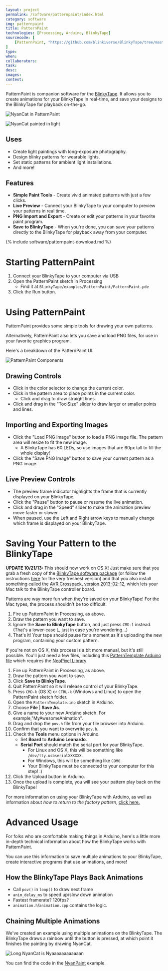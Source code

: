 ```yaml
---
layout: project
permalink: /software/patternpaint/index.html
category: software
img: patternpaint
title: PatternPaint
technologies: [Processing, Arduino, BlinkyTape]
sourcecode: [
	[PatternPaint, "https://github.com/blinkiverse/BlinkyTape/tree/master/examples/PatternPaint"]
]
type:
when:
collaborators:
task: 
desc:
images:
context: 
---
```


PatternPaint is companion software for the [BlinkyTape](/blinkytape).  It allows you to create animations for your BlinkyTape in real-time, and save your designs to the BlinkyTape for playback on-the-go.

![NyanCat in PatternPaint](/images/{{page.img}}/PatternPaint-nyan.png)

![NyanCat painted in light](/images/{{page.img}}/nyan-painted.jpg)

## Uses

* Create light paintings with long-exposure photography.
* Design blinky patterns for wearable lights.
* Set static patterns for ambient light installations.
* And more!

## Features

* **Simple Paint Tools** - Create vivid animated patterns with just a few clicks.
* **Live Preview** - Connect your BlinkyTape to your computer to preview your patterns in real time.
* **PNG Import and Export** - Create or edit your patterns in your favorite paint program.
* **Save to BlinkyTape** - When you're done, you can save your patterns directly to the BlinkyTape for playback away from your computer.

{% include software/patternpaint-download.md %}

# Starting PatternPaint

1. Connect your BlinkyTape to your computer via USB
2. Open the PatternPaint sketch in Processing
    * Find it at `BlinkyTape/examples/PatternPaint/PatternPaint.pde`
3. Click the Run button.

# Using PatternPaint

PatternPaint provides some simple tools for drawing your own patterns.

Alternatively, PatternPaint also lets you save and load PNG files, for use in
your favorite graphics program.

Here's a breakdown of the PatternPaint UI:

![PatternPaint Components](/images/{{page.img}}/PatternPaint-screenshot.png)

## Drawing Controls

* Click in the color selector to change the current color.
* Click in the pattern area to place points in the current color.
    * Click and drag to draw straight lines.
* Click and drag in the "ToolSize" slider to draw larger or smaller points and lines.

## Importing and Exporting Images

* Click the "Load PNG Image" button to load a PNG image file.  The pattern area will resize to fit the new image.
    * A BlinkyTape has 60 LEDs, so use images that are 60px tall to fill the whole display!
* Click the "Save PNG Image" button to save your current pattern as a PNG image.

## Live Preview Controls

* The preview frame indicator highlights the frame that is currently displayed on your BlinkyTape.
* Click the "Pause" button to pause or resume the live animation.
* Click and drag in the "Speed" slider to make the animation preview move faster or slower.
* When paused, use the Left and Right arrow keys to manually change which frame is displayed on your BlinkyTape.

# Saving Your Pattern to the BlinkyTape

**UPDATE 10/21/13:** This should now work on OS X!  Just make sure that you grab a fresh copy of the [BlinkyTape software package](/blinkytape/BlinkyTape.zip) (or follow the instructions [here](/blinkytape/docs/processing/) for the very freshest version) and that you also install something called the [AVR Crosspack, version 2013-02-12](http://www.obdev.at/products/crosspack/download.html/), which lets your Mac talk to the BlinkyTape controller board.

Patterns are way more fun when they're saved on your BlinkyTape!  For the Mac types, the process shouldn't be too difficult.

1. Fire up PatternPaint in Processing, as above. 
1. Draw the pattern you want to save.
1. Ignore the **Save to BlinkyTape** button, and just press `CMD-l` instead. (That's a lower-case L, just in case you're wondering...)
1. That's it!  Your tape should pause for a moment as it's uploading the new program, containing your custom pattern.

If you're not on OS X, this process is a bit more manual, but it's still possible.  You'll just need a few files, including this [PatternTemplate Arduino file](/blinkytape/PatternTemplate.zip) which requires the [NeoPixel Library](https://github.com/adafruit/Adafruit_NeoPixel)

1. Fire up PatternPaint in Processing, as above. 
1. Draw the pattern you want to save.
1. Click **Save to BlinkyTape**.
1. Quit PatternPaint so it will release control of your BlinkyTape.
1. Press `CMD-k` (OS X) or `CTRL-k` (Windows and Linux) to open the PatternPaint sketch folder.
1. Open the `PatternTemplate.ino` sketch in Arduino.
1. Choose **File** | **Save As**.
1. Give a name to your new Arduino sketch.  For example,"MyAwesomeAnimation".
1. Drag and drop the `pov.h` file from your file browser into Arduino.
1. Confirm that you want to overwrite `pov.h`.
1. Check the **Tools** menu options in Arduino.
    * Set **Board** to **Arduino Leonardo**.
    * **Serial Port** should match the serial port for your BlinkyTape.
	    * For Linux and OS X, this will be something like `/dev/tty.usbserialXXXXXX`.
		* For Windows, this will be something like `COM6`.
		* Your BlinkyTape must be connected to your computer for this step! :)
1. Click the Upload button in Arduino.
1. Once the upload is complete, you will see your pattern play back on the BlinkyTape!

For more information on using your BlinkyTape with Arduino, as well as information about *how to return to the factory pattern*, [click here.](/blinkytape/docs/arduino/)

# Advanced Usage

For folks who are comfortable making things in Arduino, here's a little more
in-depth technical information about how the BlinkyTape works with PatternPaint.

You can use this information to save multiple animations to your BlinkyTape,
create interactive programs that use animations, and more!

## How the BlinkyTape Plays Back Animations

* Call `pov()` in `loop()` to draw next frame
* `anim_delay_ms` to speed up/slow down animation
* Fastest framerate? 120fps?
* `animation.h`/`animation.cpp` contains the logic.

## Chaining Multiple Animations

We've created an example using multiple animations on the BlinkyTape.
The BlinkyTape draws a rainbow until the button is pressed, at which point
it finishes the painting by drawing NyanCat.

![Long NyanCat is Nyaaaaaaaaaaaan](/images/{{page.img}}/nyan-paint-long.jpg)

You can find the code in the [NyanPaint](https://github.com/blinkiverse/BlinkyTape/tree/master/examples/light_painting_examples/NyanPaint) example.
